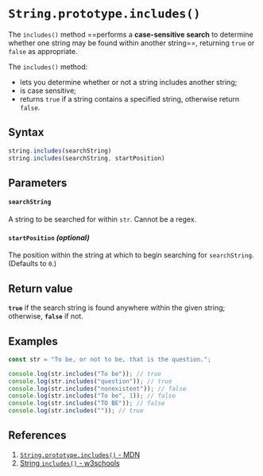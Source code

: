 # `String.prototype.includes()`

The `includes()` method ==performs a **case-sensitive search** to determine whether one string may be found within another string==, returning `true` or `false` as appropriate.

The `includes()` method:

- lets you determine whether or not a string includes another string;
- is case sensitive;
- returns `true` if a string contains a specified string, otherwise return `false`.

## Syntax

```js
string.includes(searchString)
string.includes(searchString, startPosition)
```

## Parameters

#### `searchString`

A string to be searched for within `str`. Cannot be a regex.

#### `startPosition` _(optional)_

The position within the string at which to begin searching for `searchString`. (Defaults to `0`.)

## Return value

**`true`** if the search string is found anywhere within the given string; otherwise, **`false`** if not.

## Examples

```js
const str = "To be, or not to be, that is the question.";

console.log(str.includes("To be")); // true
console.log(str.includes("question")); // true
console.log(str.includes("nonexistent")); // false
console.log(str.includes("To be", 1)); // false
console.log(str.includes("TO BE")); // false
console.log(str.includes("")); // true
```

## References

1. [`String.prototype.includes()` - MDN](https://developer.mozilla.org/en-US/docs/Web/JavaScript/Reference/Global_Objects/String/includes)
2. [String `includes()` - w3schools](https://www.w3schools.com/jsref/jsref_includes.asp)